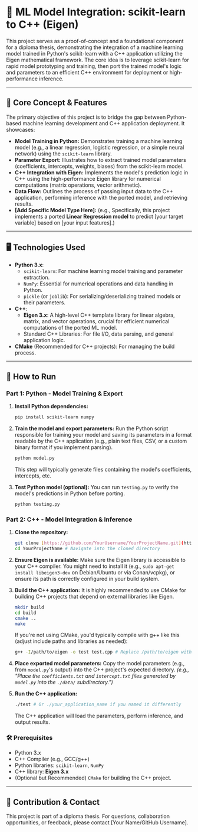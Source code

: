 # 🤖 ML Model Integration: scikit-learn to C++ (Eigen)

This project serves as a proof-of-concept and a foundational component for a diploma thesis, demonstrating the integration of a machine learning model trained in Python's scikit-learn with a C++ application utilizing the Eigen mathematical framework. The core idea is to leverage scikit-learn for rapid model prototyping and training, then port the trained model's logic and parameters to an efficient C++ environment for deployment or high-performance inference.

---

## 🧠 Core Concept & Features

The primary objective of this project is to bridge the gap between Python-based machine learning development and C++ application deployment. It showcases:

-   **Model Training in Python:** Demonstrates training a machine learning model (e.g., a linear regression, logistic regression, or a simple neural network) using the `scikit-learn` library.
-   **Parameter Export:** Illustrates how to extract trained model parameters (coefficients, intercepts, weights, biases) from the scikit-learn model.
-   **C++ Integration with Eigen:** Implements the model's prediction logic in C++ using the high-performance Eigen library for numerical computations (matrix operations, vector arithmetic).
-   **Data Flow:** Outlines the process of passing input data to the C++ application, performing inference with the ported model, and retrieving results.
-   **[Add Specific Model Type Here]:** (e.g., Specifically, this project implements a ported **Linear Regression model** to predict [your target variable] based on [your input features].)

---

## 🖥️ Technologies Used

-   **Python 3.x**:
    -   `scikit-learn`: For machine learning model training and parameter extraction.
    -   `NumPy`: Essential for numerical operations and data handling in Python.
    -   `pickle` (or `joblib`): For serializing/deserializing trained models or their parameters.
-   **C++**:
    -   **Eigen 3.x**: A high-level C++ template library for linear algebra, matrix, and vector operations, crucial for efficient numerical computations of the ported ML model.
    -   Standard C++ Libraries: For file I/O, data parsing, and general application logic.
-   **CMake** (Recommended for C++ projects): For managing the build process.

---

## 🚀 How to Run

### Part 1: Python - Model Training & Export

1.  **Install Python dependencies:**
    ```bash
    pip install scikit-learn numpy
    ```
2.  **Train the model and export parameters:**
    Run the Python script responsible for training your model and saving its parameters in a format readable by the C++ application (e.g., plain text files, CSV, or a custom binary format if you implement parsing).
    ```bash
    python model.py
    ```
    This step will typically generate files containing the model's coefficients, intercepts, etc.

3.  **Test Python model (optional):**
    You can run `testing.py` to verify the model's predictions in Python before porting.
    ```bash
    python testing.py
    ```

### Part 2: C++ - Model Integration & Inference

1.  **Clone the repository:**
    ```bash
    git clone [https://github.com/YourUsername/YourProjectName.git](https://github.com/YourUsername/YourProjectName.git) # Replace with your actual repository URL
    cd YourProjectName # Navigate into the cloned directory
    ```

2.  **Ensure Eigen is available:**
    Make sure the Eigen library is accessible to your C++ compiler. You might need to install it (e.g., `sudo apt-get install libeigen3-dev` on Debian/Ubuntu or via Conan/vcpkg), or ensure its path is correctly configured in your build system.

3.  **Build the C++ application:**
    It is highly recommended to use CMake for building C++ projects that depend on external libraries like Eigen.
    ```bash
    mkdir build
    cd build
    cmake ..
    make
    ```
    If you're not using CMake, you'd typically compile with g++ like this (adjust include paths and libraries as needed):
    ```bash
    g++ -I/path/to/eigen -o test test.cpp # Replace /path/to/eigen with your Eigen include directory
    ```

4.  **Place exported model parameters:**
    Copy the model parameters (e.g., from `model.py`'s output) into the C++ project's expected directory.
    *(e.g., "Place the `coefficients.txt` and `intercept.txt` files generated by `model.py` into the `./data/` subdirectory.")*

5.  **Run the C++ application:**
    ```bash
    ./test # Or ./your_application_name if you named it differently
    ```
    The C++ application will load the parameters, perform inference, and output results.

### 🛠️ Prerequisites

-   Python 3.x
-   C++ Compiler (e.g., GCC/g++)
-   Python libraries: `scikit-learn`, `NumPy`
-   C++ library: **Eigen 3.x**
-   (Optional but Recommended) `CMake` for building the C++ project.

---

## 🤝 Contribution & Contact

This project is part of a diploma thesis. For questions, collaboration opportunities, or feedback, please contact [Your Name/GitHub Username].

